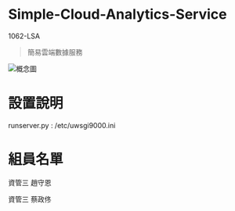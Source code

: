 # Simple-Cloud-Analytics-Service
1062-LSA
> 簡易雲端數據服務

![概念圖](https://i.imgur.com/YzJQHJY.png)

# 設置說明
runserver.py :
/etc/uwsgi9000.ini

# 組員名單
資管三 趙守恩

資管三 蔡政佟
